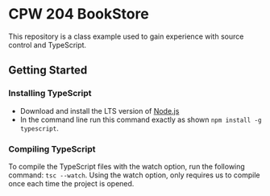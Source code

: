 # CPW 204 BookStore
This repository is a class example used to gain experience with source control and TypeScript.

## Getting Started

### Installing TypeScript
- Download and install the LTS version of [Node.js](https://nodejs.org/)
- In the command line run this command exactly as shown `npm install -g typescript`.

### Compiling TypeScript
To compile the TypeScript files with the watch option, run the following command: `tsc --watch`. Using the watch option,  only requires us to compile once each time the project is opened.